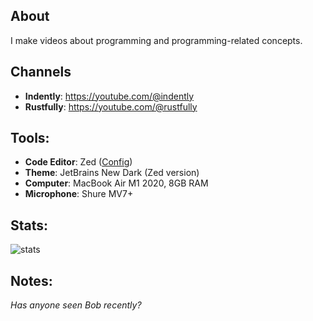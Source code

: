 ## About
I make videos about programming and programming-related concepts.

## Channels
- **Indently**: https://youtube.com/@indently <br />
- **Rustfully**: https://youtube.com/@rustfully

## Tools:
- **Code Editor**: Zed ([Config](https://github.com/federicoazzu/zedsettings/blob/main/settings.json))
- **Theme**: JetBrains New Dark (Zed version)
- **Computer**: MacBook Air M1 2020, 8GB RAM
- **Microphone**: Shure MV7+

## Stats:
<p align="left">
  <img src="https://github-readme-stats.vercel.app/api?username=federicoazzu&show_icons=true&theme=radical" alt="stats"/>
</p>

## Notes:
_Has anyone seen Bob recently?_
